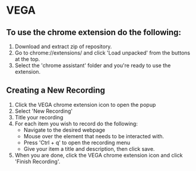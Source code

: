 # VEGA

## To use the chrome extension do the following:
1. Download and extract zip of repository.
2. Go to chrome://extensions/ and click 'Load unpacked' from the buttons at the top.
3. Select the 'chrome assistant' folder and you're ready to use the extension.


## Creating a New Recording
1. Click the VEGA chrome extension icon to open the popup
2. Select 'New Recording'
3. Title your recording
4. For each item you wish to record do the following:
    - Navigate to the desired webpage
    - Mouse over the element that needs to be interacted with.
    - Press 'Ctrl + q' to open the recording menu
    - Give your item a title and description, then click save.
5. When you are done, click the VEGA chrome extension icon and click 'Finish Recording'.